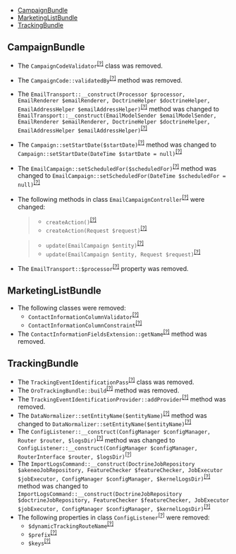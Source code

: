 - [CampaignBundle](#campaignbundle)
- [MarketingListBundle](#marketinglistbundle)
- [TrackingBundle](#trackingbundle)

CampaignBundle
--------------
* The `CampaignCodeValidator`<sup>[[?]](https://github.com/oroinc/OroCRMMarketingBundle/tree/4.2.0/src/Oro/Bundle/CampaignBundle/Validator/CampaignCodeValidator.php#L12 "Oro\Bundle\CampaignBundle\Validator\CampaignCodeValidator")</sup> class was removed.
* The `CampaignCode::validatedBy`<sup>[[?]](https://github.com/oroinc/OroCRMMarketingBundle/tree/4.2.0/src/Oro/Bundle/CampaignBundle/Validator/Constraints/CampaignCode.php#L25 "Oro\Bundle\CampaignBundle\Validator\Constraints\CampaignCode::validatedBy")</sup> method was removed.
* The `EmailTransport::__construct(Processor $processor, EmailRenderer $emailRenderer, DoctrineHelper $doctrineHelper, EmailAddressHelper $emailAddressHelper)`<sup>[[?]](https://github.com/oroinc/OroCRMMarketingBundle/tree/4.2.0/src/Oro/Bundle/CampaignBundle/Transport/EmailTransport.php#L47 "Oro\Bundle\CampaignBundle\Transport\EmailTransport")</sup> method was changed to `EmailTransport::__construct(EmailModelSender $emailModelSender, EmailRenderer $emailRenderer, DoctrineHelper $doctrineHelper, EmailAddressHelper $emailAddressHelper)`<sup>[[?]](https://github.com/oroinc/OroCRMMarketingBundle/tree/5.0.0/src/Oro/Bundle/CampaignBundle/Transport/EmailTransport.php#L34 "Oro\Bundle\CampaignBundle\Transport\EmailTransport")</sup>
* The `Campaign::setStartDate($startDate)`<sup>[[?]](https://github.com/oroinc/OroCRMMarketingBundle/tree/4.2.0/src/Oro/Bundle/CampaignBundle/Entity/Campaign.php#L250 "Oro\Bundle\CampaignBundle\Entity\Campaign")</sup> method was changed to `Campaign::setStartDate(DateTime $startDate = null)`<sup>[[?]](https://github.com/oroinc/OroCRMMarketingBundle/tree/5.0.0/src/Oro/Bundle/CampaignBundle/Entity/Campaign.php#L248 "Oro\Bundle\CampaignBundle\Entity\Campaign")</sup>
* The `EmailCampaign::setScheduledFor($scheduledFor)`<sup>[[?]](https://github.com/oroinc/OroCRMMarketingBundle/tree/4.2.0/src/Oro/Bundle/CampaignBundle/Entity/EmailCampaign.php#L468 "Oro\Bundle\CampaignBundle\Entity\EmailCampaign")</sup> method was changed to `EmailCampaign::setScheduledFor(DateTime $scheduledFor = null)`<sup>[[?]](https://github.com/oroinc/OroCRMMarketingBundle/tree/5.0.0/src/Oro/Bundle/CampaignBundle/Entity/EmailCampaign.php#L465 "Oro\Bundle\CampaignBundle\Entity\EmailCampaign")</sup>
* The following methods in class `EmailCampaignController`<sup>[[?]](https://github.com/oroinc/OroCRMMarketingBundle/tree/5.0.0/src/Oro/Bundle/CampaignBundle/Controller/EmailCampaignController.php#L56 "Oro\Bundle\CampaignBundle\Controller\EmailCampaignController")</sup> were changed:
  > - `createAction()`<sup>[[?]](https://github.com/oroinc/OroCRMMarketingBundle/tree/4.2.0/src/Oro/Bundle/CampaignBundle/Controller/EmailCampaignController.php#L56 "Oro\Bundle\CampaignBundle\Controller\EmailCampaignController")</sup>
  > - `createAction(Request $request)`<sup>[[?]](https://github.com/oroinc/OroCRMMarketingBundle/tree/5.0.0/src/Oro/Bundle/CampaignBundle/Controller/EmailCampaignController.php#L56 "Oro\Bundle\CampaignBundle\Controller\EmailCampaignController")</sup>

  > - `update(EmailCampaign $entity)`<sup>[[?]](https://github.com/oroinc/OroCRMMarketingBundle/tree/4.2.0/src/Oro/Bundle/CampaignBundle/Controller/EmailCampaignController.php#L114 "Oro\Bundle\CampaignBundle\Controller\EmailCampaignController")</sup>
  > - `update(EmailCampaign $entity, Request $request)`<sup>[[?]](https://github.com/oroinc/OroCRMMarketingBundle/tree/5.0.0/src/Oro/Bundle/CampaignBundle/Controller/EmailCampaignController.php#L115 "Oro\Bundle\CampaignBundle\Controller\EmailCampaignController")</sup>

* The `EmailTransport::$processor`<sup>[[?]](https://github.com/oroinc/OroCRMMarketingBundle/tree/4.2.0/src/Oro/Bundle/CampaignBundle/Transport/EmailTransport.php#L24 "Oro\Bundle\CampaignBundle\Transport\EmailTransport::$processor")</sup> property was removed.

MarketingListBundle
-------------------
* The following classes were removed:
   - `ContactInformationColumnValidator`<sup>[[?]](https://github.com/oroinc/OroCRMMarketingBundle/tree/4.2.0/src/Oro/Bundle/MarketingListBundle/Validator/ContactInformationColumnValidator.php#L13 "Oro\Bundle\MarketingListBundle\Validator\ContactInformationColumnValidator")</sup>
   - `ContactInformationColumnConstraint`<sup>[[?]](https://github.com/oroinc/OroCRMMarketingBundle/tree/4.2.0/src/Oro/Bundle/MarketingListBundle/Validator/Constraints/ContactInformationColumnConstraint.php#L7 "Oro\Bundle\MarketingListBundle\Validator\Constraints\ContactInformationColumnConstraint")</sup>
* The `ContactInformationFieldsExtension::getName`<sup>[[?]](https://github.com/oroinc/OroCRMMarketingBundle/tree/4.2.0/src/Oro/Bundle/MarketingListBundle/Twig/ContactInformationFieldsExtension.php#L68 "Oro\Bundle\MarketingListBundle\Twig\ContactInformationFieldsExtension::getName")</sup> method was removed.

TrackingBundle
--------------
* The `TrackingEventIdentificationPass`<sup>[[?]](https://github.com/oroinc/OroCRMMarketingBundle/tree/4.2.0/src/Oro/Bundle/TrackingBundle/DependencyInjection/Compiler/TrackingEventIdentificationPass.php#L9 "Oro\Bundle\TrackingBundle\DependencyInjection\Compiler\TrackingEventIdentificationPass")</sup> class was removed.
* The `OroTrackingBundle::build`<sup>[[?]](https://github.com/oroinc/OroCRMMarketingBundle/tree/4.2.0/src/Oro/Bundle/TrackingBundle/OroTrackingBundle.php#L14 "Oro\Bundle\TrackingBundle\OroTrackingBundle::build")</sup> method was removed.
* The `TrackingEventIdentificationProvider::addProvider`<sup>[[?]](https://github.com/oroinc/OroCRMMarketingBundle/tree/4.2.0/src/Oro/Bundle/TrackingBundle/Provider/TrackingEventIdentificationProvider.php#L18 "Oro\Bundle\TrackingBundle\Provider\TrackingEventIdentificationProvider::addProvider")</sup> method was removed.
* The `DataNormalizer::setEntityName($entityName)`<sup>[[?]](https://github.com/oroinc/OroCRMMarketingBundle/tree/4.2.0/src/Oro/Bundle/TrackingBundle/ImportExport/DataNormalizer.php#L23 "Oro\Bundle\TrackingBundle\ImportExport\DataNormalizer")</sup> method was changed to `DataNormalizer::setEntityName($entityName)`<sup>[[?]](https://github.com/oroinc/OroCRMMarketingBundle/tree/5.0.0/src/Oro/Bundle/TrackingBundle/ImportExport/DataNormalizer.php#L23 "Oro\Bundle\TrackingBundle\ImportExport\DataNormalizer")</sup>
* The `ConfigListener::__construct(ConfigManager $configManager, Router $router, $logsDir)`<sup>[[?]](https://github.com/oroinc/OroCRMMarketingBundle/tree/4.2.0/src/Oro/Bundle/TrackingBundle/EventListener/ConfigListener.php#L52 "Oro\Bundle\TrackingBundle\EventListener\ConfigListener")</sup> method was changed to `ConfigListener::__construct(ConfigManager $configManager, RouterInterface $router, $logsDir)`<sup>[[?]](https://github.com/oroinc/OroCRMMarketingBundle/tree/5.0.0/src/Oro/Bundle/TrackingBundle/EventListener/ConfigListener.php#L28 "Oro\Bundle\TrackingBundle\EventListener\ConfigListener")</sup>
* The `ImportLogsCommand::__construct(DoctrineJobRepository $akeneoJobRepository, FeatureChecker $featureChecker, JobExecutor $jobExecutor, ConfigManager $configManager, $kernelLogsDir)`<sup>[[?]](https://github.com/oroinc/OroCRMMarketingBundle/tree/4.2.0/src/Oro/Bundle/TrackingBundle/Command/ImportLogsCommand.php#L39 "Oro\Bundle\TrackingBundle\Command\ImportLogsCommand")</sup> method was changed to `ImportLogsCommand::__construct(DoctrineJobRepository $doctrineJobRepository, FeatureChecker $featureChecker, JobExecutor $jobExecutor, ConfigManager $configManager, $kernelLogsDir)`<sup>[[?]](https://github.com/oroinc/OroCRMMarketingBundle/tree/5.0.0/src/Oro/Bundle/TrackingBundle/Command/ImportLogsCommand.php#L40 "Oro\Bundle\TrackingBundle\Command\ImportLogsCommand")</sup>
* The following properties in class `ConfigListener`<sup>[[?]](https://github.com/oroinc/OroCRMMarketingBundle/tree/4.2.0/src/Oro/Bundle/TrackingBundle/EventListener/ConfigListener.php#L14 "Oro\Bundle\TrackingBundle\EventListener\ConfigListener")</sup> were removed:
   - `$dynamicTrackingRouteName`<sup>[[?]](https://github.com/oroinc/OroCRMMarketingBundle/tree/4.2.0/src/Oro/Bundle/TrackingBundle/EventListener/ConfigListener.php#L14 "Oro\Bundle\TrackingBundle\EventListener\ConfigListener::$dynamicTrackingRouteName")</sup>
   - `$prefix`<sup>[[?]](https://github.com/oroinc/OroCRMMarketingBundle/tree/4.2.0/src/Oro/Bundle/TrackingBundle/EventListener/ConfigListener.php#L19 "Oro\Bundle\TrackingBundle\EventListener\ConfigListener::$prefix")</sup>
   - `$keys`<sup>[[?]](https://github.com/oroinc/OroCRMMarketingBundle/tree/4.2.0/src/Oro/Bundle/TrackingBundle/EventListener/ConfigListener.php#L24 "Oro\Bundle\TrackingBundle\EventListener\ConfigListener::$keys")</sup>


